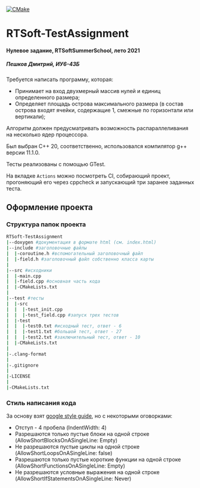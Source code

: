 [![CMake](https://github.com/DPeshkoff/RTSoft-TestAssignment/actions/workflows/cmake.yml/badge.svg)](https://github.com/DPeshkoff/RTSoft-TestAssignment/actions/workflows/cmake.yml)

# RTSoft-TestAssignment
#### Нулевое задание, RTSoftSummerSchool, лето 2021
##### Пешков Дмитрий, ИУ6-43Б
Требуется написать программу, которая:

* Принимает на вход двухмерный массив нулей и единиц определенного размера;
* Определяет площадь острова максимального размера (в состав острова входят ячейки, содержащие 1, смежные по горизонтали или вертикали);

Алгоритм должен предусматривать возможность распараллеливания на несколько ядер процессора.

Был выбран C++ 20, соответственно, использовался компилятор g++ версии 11.1.0.

Тесты реализованы с помощью GTest. 

На вкладке ```Actions``` можно посмотреть CI, собирающий проект, прогоняющий его через cppcheck и запускающий три заранее заданных теста.

## Оформление проекта
### Структура папок проекта

```bash
RTSoft-TestAssignment
|--doxygen #документация в формате html (см. index.html)
|--include #заголовочные файлы 
|  |-coroutine.h #вспомогательный заголовочный файл
|  |-field.h #заголовочный файл собственно класса карты
|
|--src #исходники
|  |-main.cpp
|  |-field.cpp #основная часть кода
|  |-CMakeLists.txt
|
|--test #тесты
|  |-src
|  |  |-test_init.cpp
|  |  |-test_field.cpp #запуск трех тестов
|  |-test
|  |  |-test0.txt #исходный тест, ответ - 6
|  |  |-test1.txt #большой тест, ответ - 27
|  |  |-test2.txt #заключительный тест, ответ - 10
|  |-CMakeLists.txt
|
|-.clang-format
|
|-.gitignore
|
|-LICENSE
|
|-CMakeLists.txt
```

### Стиль написания кода

За основу взят [google style guide](https://google.github.io/styleguide/cppguide.html), но с некоторыми оговорками:

* Отступ - 4 пробела (IndentWidth: 4)
* Разрешаются только пустые блоки на одной строке (AllowShortBlocksOnASingleLine: Empty)
* Не разрешаются пустые циклы на одной строке (AllowShortLoopsOnASingleLine: false)
* Разрешаются только пустые короткие функции на одной строке (AllowShortFunctionsOnASingleLine: Empty)
* Не разрешаются условные выражения на одной строке (AllowShortIfStatementsOnASingleLine: Never)